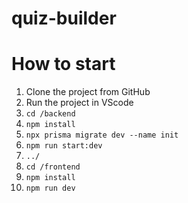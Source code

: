 # quiz-builder

# How to start

1. Clone the project from GitHub
2. Run the project in VScode
3. `cd /backend`
4. `npm install`
5. `npx prisma migrate dev --name init`
6. `npm run start:dev`
7. `../`
8. `cd /frontend`
9. `npm install`
10. `npm run dev`
